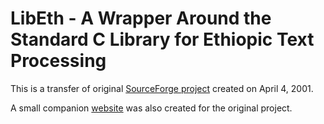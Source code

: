 LibEth - A Wrapper Around the Standard C Library for Ethiopic Text Processing
=============================
This is a transfer of original [SourceForge project](https://sourceforge.net/projects/libeth/) created on April 4, 2001.

A small companion [website](https://libeth.sourceforge.net/) was also created for the original project.

